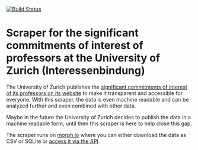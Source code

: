 [![Build Status](https://travis-ci.org/metaodi/uzh-commitments-scraper.svg?branch=master)](https://travis-ci.org/metaodi/uzh-commitments-scraper)

Scraper for the significant commitments of interest of professors at the University of Zurich (Interessenbindung)
=================================================================================================================

The University of Zurich publishes the [significant commitments of interest of its professors on its website](https://www.uzh.ch/prof/ssl-dir/interessenbindungen/client/web/) to make it transparent and accessible for everyone.
With this scraper, the data is even machine readable and can be analyzed further and even combined with other data.

Maybe in the future the University of Zurich decides to publish the data in a machine readable form, until then this scraper is here to help close this gap.

The scraper runs on [morph.io](https://morph.io/metaodi/uzh-commitments-scraper) where you can either download the data as CSV or SQLite or [access it via the API](https://morph.io/documentation/api?scraper=metaodi%2Fuzh-commitments-scraper).

